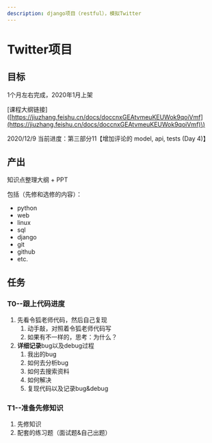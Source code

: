 ```yaml
---
description: django项目（restful），模拟Twitter
---
```


# Twitter项目

## 目标

1个月左右完成，2020年1月上架

\[课程大纲链接\]\([https://jiuzhang.feishu.cn/docs/doccnxGEAtvmeuKEUWok9qoiVmf](https://jiuzhang.feishu.cn/docs/doccnxGEAtvmeuKEUWok9qoiVmf)\)

2020/12/9 当前进度：第三部分11【增加评论的 model, api, tests \(Day 4\)】

## 产出

知识点整理大纲 + PPT

包括（先修和选修的内容）：

* python
* web
* linux
* sql
* django
* git
* github
* etc. 

## 任务

### T0--跟上代码进度

1. 先看令狐老师代码，然后自己复现
   1. 动手敲，对照着令狐老师代码写
   2. 如果有不一样的，思考：为什么？
2. **详细记录**bug以及debug过程
   1. 我出的bug
   2. 如何去分析bug
   3. 如何去搜索资料
   4. 如何解决
   5. 复现代码以及记录bug&debug

### T1--准备先修知识

1. 先修知识
2. 配套的练习题（面试题&自己出题）








